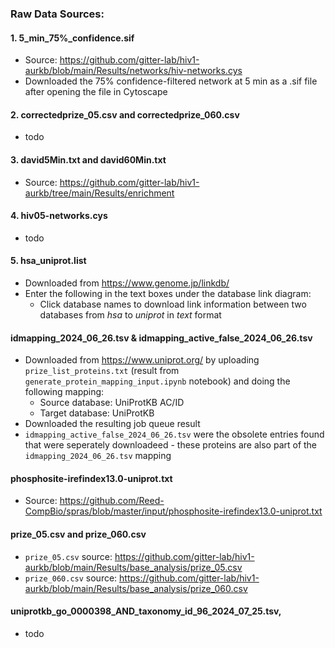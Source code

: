 ### Raw Data Sources:


#### 1. 5_min_75%_confidence.sif
- Source: https://github.com/gitter-lab/hiv1-aurkb/blob/main/Results/networks/hiv-networks.cys
- Downloaded the 75% confidence-filtered network at 5 min as a .sif file after opening the file in Cytoscape


#### 2. correctedprize_05.csv and correctedprize_060.csv
- todo


#### 3. david5Min.txt and david60Min.txt
- Source: https://github.com/gitter-lab/hiv1-aurkb/tree/main/Results/enrichment


#### 4. hiv05-networks.cys
- todo


#### 5. hsa_uniprot.list
- Downloaded from https://www.genome.jp/linkdb/ 
- Enter the following in the text boxes under the database link diagram:
    - Click database names to download link information between two databases from *hsa* to *uniprot* in *text* format 


#### idmapping_2024_06_26.tsv & idmapping_active_false_2024_06_26.tsv
- Downloaded from https://www.uniprot.org/ by uploading `prize_list_proteins.txt` (result from `generate_protein_mapping_input.ipynb` notebook) and doing the following mapping:
    - Source database: UniProtKB AC/ID
    - Target database: UniProtKB
- Downloaded the resulting job queue result
- `idmapping_active_false_2024_06_26.tsv` were the obsolete entries found that were seperately downloadeed - these proteins are also part of the `idmapping_2024_06_26.tsv` mapping


#### phosphosite-irefindex13.0-uniprot.txt
- Source: https://github.com/Reed-CompBio/spras/blob/master/input/phosphosite-irefindex13.0-uniprot.txt


#### prize_05.csv and prize_060.csv
- `prize_05.csv` source: https://github.com/gitter-lab/hiv1-aurkb/blob/main/Results/base_analysis/prize_05.csv
- `prize_060.csv` source: https://github.com/gitter-lab/hiv1-aurkb/blob/main/Results/base_analysis/prize_060.csv


#### uniprotkb_go_0000398_AND_taxonomy_id_96_2024_07_25.tsv, 
- todo